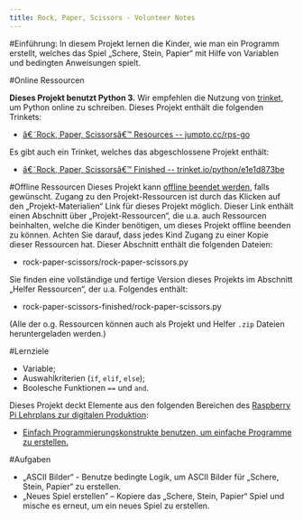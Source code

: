 ```yaml
---
title: Rock, Paper, Scissors - Volunteer Notes
---
```


#Einführung:
In diesem Projekt lernen die Kinder, wie man ein Programm erstellt, welches das Spiel „Schere, Stein, Papier“ mit Hilfe von Variablen und bedingten Anweisungen spielt. 

#Online Ressourcen

__Dieses Projekt benutzt Python 3.__ Wir empfehlen die Nutzung von [trinket](https://trinket.io/), um Python online zu schreiben. Dieses Projekt enthält die folgenden Trinkets:

+ [â€˜Rock, Paper, Scissorsâ€™ Resources -- jumpto.cc/rps-go](http://jumpto.cc/rps-go)

Es gibt auch ein Trinket, welches das abgeschlossene Projekt enthält:

+ [â€˜Rock, Paper, Scissorsâ€™ Finished -- trinket.io/python/e1e1d873be](https://trinket.io/python/e1e1d873be)

#Offline Ressourcen
Dieses Projekt kann [offline beendet werden](https://www.codeclubprojects.org/en-GB/resources/python-working-offline/), falls gewünscht. Zugang zu den Projekt-Ressourcen ist durch das Klicken auf den „Projekt-Materialien“ Link für dieses Projekt möglich. Dieser Link enthält einen Abschnitt über „Projekt-Ressourcen“, die u.a. auch Ressourcen beinhalten, welche die Kinder benötigen, um dieses Projekt offline beenden zu können. Achten Sie darauf, dass jedes Kind Zugang zu einer Kopie dieser Ressourcen hat. Dieser Abschnitt enthält die folgenden Dateien:

+ rock-paper-scissors/rock-paper-scissors.py

Sie finden eine vollständige und fertige Version dieses Projekts im Abschnitt „Helfer Ressourcen“, der u.a. Folgendes enthält:

+ rock-paper-scissors-finished/rock-paper-scissors.py

(Alle der o.g. Ressourcen können auch als Projekt und Helfer `.zip` Dateien heruntergeladen werden.)

#Lernziele
+ Variable;
+ Auswahlkriterien (`if`, `elif`, `else`); 
+ Boolesche Funktionen `==` und `and`.

Dieses Projekt deckt Elemente aus den folgenden Bereichen des [Raspberry Pi Lehrplans zur digitalen Produktion](http://rpf.io/curriculum):

+ [Einfach Programmierungskonstrukte benutzen, um einfache Programme zu erstellen.](https://www.raspberrypi.org/curriculum/programming/creator)

#Aufgaben
+ „ASCII Bilder“ - Benutze bedingte Logik, um ASCII Bilder für „Schere, Stein, Papier“ zu erstellen. 
+ „Neues Spiel erstellen” – Kopiere das „Schere, Stein, Papier“ Spiel und mische es erneut, um ein neues Spiel zu erstellen. 
